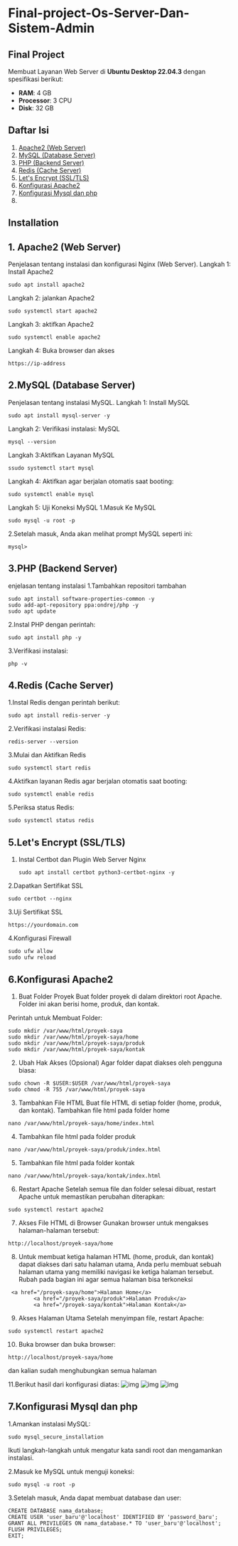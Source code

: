 # Final-project-Os-Server-Dan-Sistem-Admin

## Final Project

Membuat Layanan Web Server di **Ubuntu Desktop 22.04.3** dengan spesifikasi berikut:
- **RAM**: 4 GB  
- **Processor**: 3 CPU  
- **Disk**: 32 GB

## Daftar Isi
1. [Apache2 (Web Server)](#1-nginx-web-server)
2. [MySQL (Database Server)](#2-mysql-dabase-server)
3. [PHP (Backend Server)](#3-php-backend-server)
4. [Redis (Cache Server)](#4-redis-cache-server)
5. [Let's Encrypt (SSL/TLS)](#5-lets-encrypt)
6. [Konfigurasi Apache2](#6-Konfigurasi-apache2)
7. [Konfigurasi Mysql dan php](#7-Konfigurasi-Mysql-dan-php)
8. 

## Installation
## 1. Apache2 (Web Server)
Penjelasan tentang instalasi dan konfigurasi Nginx (Web Server).
Langkah 1: Install Apache2
```
sudo apt install apache2
```
Langkah 2: jalankan Apache2
```
sudo systemctl start apache2
```
Langkah 3: aktifkan Apache2
```
sudo systemctl enable apache2
```
Langkah 4: Buka browser dan akses
```
https://ip-address
```
## 2.MySQL (Database Server)
Penjelasan tentang instalasi MySQL.
Langkah 1: Install MySQL
```
sudo apt install mysql-server -y
```
Langkah 2: Verifikasi instalasi: MySQL
```
mysql --version
```
Langkah 3:Aktifkan Layanan MySQL
```
ssudo systemctl start mysql
```
Langkah 4: Aktifkan agar berjalan otomatis saat booting:
```
sudo systemctl enable mysql 
```
Langkah 5: Uji Koneksi MySQL
1.Masuk Ke MySQL
```
sudo mysql -u root -p
```
2.Setelah masuk, Anda akan melihat prompt MySQL seperti ini:
```
mysql>
```
## 3.PHP (Backend Server)
enjelasan tentang instalasi
1.Tambahkan repositori tambahan
```
sudo apt install software-properties-common -y
sudo add-apt-repository ppa:ondrej/php -y
sudo apt update
```
2.Instal PHP dengan perintah:
```
sudo apt install php -y
```
3.Verifikasi instalasi:
```
php -v
```
## 4.Redis (Cache Server)
1.Instal Redis dengan perintah berikut:
```
sudo apt install redis-server -y
```
2.Verifikasi instalasi Redis:
```
redis-server --version
```
3.Mulai dan Aktifkan Redis
```
sudo systemctl start redis
```
4.Aktifkan layanan Redis agar berjalan otomatis saat booting:
```
sudo systemctl enable redis
```
5.Periksa status Redis:
```
sudo systemctl status redis
```
## 5.Let's Encrypt (SSL/TLS)
1. Instal Certbot dan Plugin Web Server
   Nginx
   ```
   sudo apt install certbot python3-certbot-nginx -y
   ```
2.Dapatkan Sertifikat SSL
```
sudo certbot --nginx
```
3.Uji Sertifikat SSL
```
https://yourdomain.com
```
4.Konfigurasi Firewall
```
sudo ufw allow
sudo ufw reload
```

## 6.Konfigurasi Apache2
1. Buat Folder Proyek
Buat folder proyek di dalam direktori root Apache. Folder ini akan berisi home, produk, dan kontak.

Perintah untuk Membuat Folder:
```
sudo mkdir /var/www/html/proyek-saya
sudo mkdir /var/www/html/proyek-saya/home
sudo mkdir /var/www/html/proyek-saya/produk
sudo mkdir /var/www/html/proyek-saya/kontak
```
2. Ubah Hak Akses (Opsional)
Agar folder dapat diakses oleh pengguna biasa:
```
sudo chown -R $USER:$USER /var/www/html/proyek-saya
sudo chmod -R 755 /var/www/html/proyek-saya
```
3. Tambahkan File HTML
Buat file HTML di setiap folder (home, produk, dan kontak).
Tambahkan file html pada folder home
```
nano /var/www/html/proyek-saya/home/index.html
```
4. Tambahkan file html pada folder produk
```
nano /var/www/html/proyek-saya/produk/index.html
```
5. Tambahkan file html pada folder kontak
```
nano /var/www/html/proyek-saya/kontak/index.html
```
6. Restart Apache
Setelah semua file dan folder selesai dibuat, restart Apache untuk memastikan perubahan diterapkan:
```
sudo systemctl restart apache2
```
7. Akses File HTML di Browser
Gunakan browser untuk mengakses halaman-halaman tersebut:
```
http://localhost/proyek-saya/home
```
8. Untuk membuat ketiga halaman HTML (home, produk, dan kontak) dapat diakses dari satu halaman utama, Anda perlu membuat 
sebuah halaman utama yang memiliki navigasi ke ketiga halaman tersebut.
Rubah pada bagian ini agar semua halaman bisa terkoneksi

```
 <a href="/proyek-saya/home">Halaman Home</a>
        <a href="/proyek-saya/produk">Halaman Produk</a>
        <a href="/proyek-saya/kontak">Halaman Kontak</a>
```
9. Akses Halaman Utama
Setelah menyimpan file, restart Apache:
```
sudo systemctl restart apache2
```
10. Buka browser dan buka browser:
```
http://localhost/proyek-saya/home
```
dan kalian sudah menghubungkan semua halaman 

11.Berikut hasil dari konfigurasi diatas:
![img](https://github.com/Stryver-dtm/Final-project-Os-Server-Dan-Sistem-Admin/blob/main/1.png?raw=true)
![img](https://github.com/Stryver-dtm/Final-project-Os-Server-Dan-Sistem-Admin/blob/main/2.png?raw=true)
![img](https://github.com/Stryver-dtm/Final-project-Os-Server-Dan-Sistem-Admin/blob/main/3.png?raw=true)

## 7.Konfigurasi Mysql dan php
1.Amankan instalasi MySQL:
```
sudo mysql_secure_installation
```
Ikuti langkah-langkah untuk mengatur kata sandi root dan mengamankan instalasi.

2.Masuk ke MySQL untuk menguji koneksi:
```
sudo mysql -u root -p
```

3.Setelah masuk, Anda dapat membuat database dan user:
```
CREATE DATABASE nama_database;
CREATE USER 'user_baru'@'localhost' IDENTIFIED BY 'password_baru';
GRANT ALL PRIVILEGES ON nama_database.* TO 'user_baru'@'localhost';
FLUSH PRIVILEGES;
EXIT;
```
